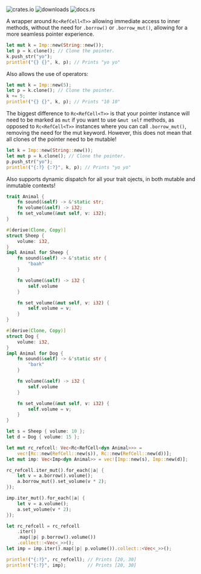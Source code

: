 ![crates.io](https://img.shields.io/crates/v/interior_mutability_pointer.svg)
![downloads](https://img.shields.io/crates/d/interior_mutability_pointer)
![docs.rs](https://img.shields.io/docsrs/interior_mutability_pointer)

A wrapper around `Rc<RefCell<T>>` allowing immediate access to inner methods,
without the need for `.borrow()` or `.borrow_mut()`,
allowing for a more seamless pointer experience.
```rs
let mut k = Imp::new(String::new());
let p = k.clone(); // Clone the pointer.
k.push_str("yo");
println!("{} {}", k, p); // Prints "yo yo"
```
Also allows the use of operators:
```rs
let mut k = Imp::new(5);
let p = k.clone(); // Clone the pointer.
k += 5;
println!("{} {}", k, p); // Prints "10 10"
```
The biggest difference to `Rc<RefCell<T>>` is that your pointer instance will need to be marked as `mut`
if you want to use `&mut self` methods, as opposed to `Rc<RefCell<T>>` instances where you can call `.borrow_mut()`,
removing the need for the mut keyword.
However, this does not mean that all clones of the pointer need to be mutable!
```rs
let k = Imp::new(String::new());
let mut p = k.clone(); // Clone the pointer.
p.push_str("yo");
println!("{:?} {:?}", k, p); // Prints "yo yo"
```
Also supports dynamic dispatch for all your trait ojects, in both mutable and inmutable contexts!
```rs
trait Animal {
    fn sound(&self) -> &'static str;
    fn volume(&self) -> i32;
    fn set_volume(&mut self, v: i32);
}

#[derive(Clone, Copy)]
struct Sheep {
    volume: i32,
}
impl Animal for Sheep {
    fn sound(&self) -> &'static str {
        "baah"
    }

    fn volume(&self) -> i32 {
        self.volume
    }

    fn set_volume(&mut self, v: i32) {
        self.volume = v;
    }
}

#[derive(Clone, Copy)]
struct Dog {
    volume: i32,
}
impl Animal for Dog {
    fn sound(&self) -> &'static str {
        "bark"
    }

    fn volume(&self) -> i32 {
        self.volume
    }

    fn set_volume(&mut self, v: i32) {
        self.volume = v;
    }
}
```
```rs
let s = Sheep { volume: 10 };
let d = Dog { volume: 15 };

let mut rc_refcell: Vec<Rc<RefCell<dyn Animal>>> =
    vec![Rc::new(RefCell::new(s)), Rc::new(RefCell::new(d))];
let mut imp: Vec<Imp<dyn Animal>> = vec![Imp::new(s), Imp::new(d)];

rc_refcell.iter_mut().for_each(|a| {
    let v = a.borrow().volume();
    a.borrow_mut().set_volume(v * 2);
});

imp.iter_mut().for_each(|a| {
    let v = a.volume();
    a.set_volume(v * 2);
});

let rc_refcell = rc_refcell
    .iter()
    .map(|p| p.borrow().volume())
    .collect::<Vec<_>>();
let imp = imp.iter().map(|p| p.volume()).collect::<Vec<_>>();

println!("{:?}", rc_refcell); // Prints [20, 30]
println!("{:?}", imp);        // Prints [20, 30]
```